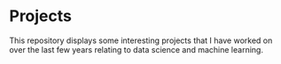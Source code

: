 # Projects
This repository displays some interesting projects that I have worked on over the last few years relating to data science and machine learning.
